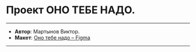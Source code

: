 # Проект ОНО ТЕБЕ НАДО.

***
- **Автор**: Мартынов Виктор.
- **Макет**: [Оно тебе надо – Figma](https://www.figma.com/design/Yb2KmZl4xQUdFsxliH5W01/%D0%9E%D0%BD%D0%BE-%D1%82%D0%B5%D0%B1%D0%B5-%D0%BD%D0%B0%D0%B4%D0%BE?node-id=1-97&t=3DjH6yWHTieQQMpE-0)
***
